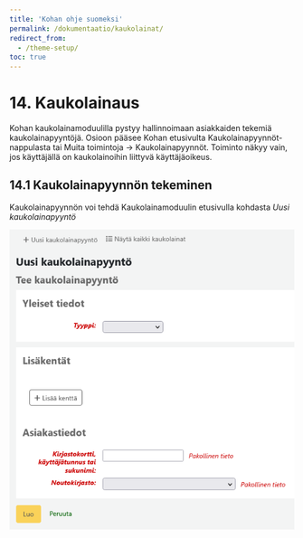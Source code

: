 ```yaml
---
title: 'Kohan ohje suomeksi'
permalink: /dokumentaatio/kaukolainat/
redirect_from:
  - /theme-setup/
toc: true
---
```


# 14. Kaukolainaus

Kohan kaukolainamoduulilla pystyy hallinnoimaan asiakkaiden tekemiä kaukolainapyyntöjä. Osioon pääsee Kohan etusivulta Kaukolainapyynnöt-nappulasta tai Muita toimintoja -> Kaukolainapyynnöt. Toiminto näkyy vain, jos käyttäjällä on kaukolainoihin liittyvä käyttäjäoikeus.

## 14.1 Kaukolainapyynnön tekeminen

Kaukolainapyynnön voi tehdä Kaukolainamoduulin etusivulla kohdasta _Uusi kaukolainapyyntö_

![Kaukolainapyynnön lomake](/assets/files/docs/Kaukolainaus/kaukolainat1.PNG)

